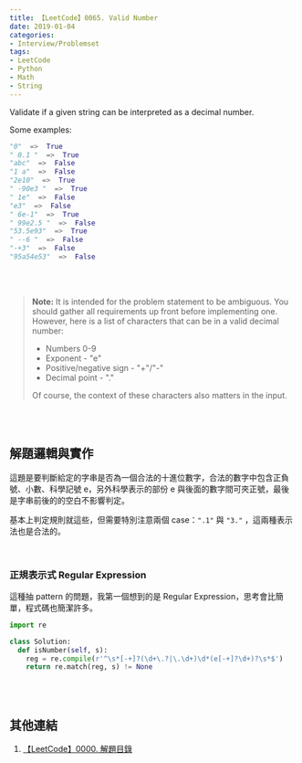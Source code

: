 ```yaml
---
title: 【LeetCode】0065. Valid Number
date: 2019-01-04
categories:
- Interview/Problemset
tags:
- LeetCode
- Python
- Math
- String
--- 
```


Validate if a given string can be interpreted as a decimal number.

<!--more-->
Some examples:  
```python
"0"  =>  True  
" 0.1 "  =>  True  
"abc"  =>  False  
"1 a"  =>  False  
"2e10"  =>  True  
" -90e3 "  =>  True  
" 1e"  =>  False  
"e3"  =>  False  
" 6e-1"  =>  True  
" 99e2.5 "  =>  False  
"53.5e93"  =>  True  
" --6 "  =>  False  
"-+3"  =>  False  
"95a54e53"  =>  False
```

<br></br>
> **Note:**  It is intended for the problem statement to be ambiguous. You should gather all requirements up front before implementing one. However, here is a list of characters that can be in a valid decimal number:
>
> -   Numbers 0-9
> -   Exponent - "e"
> -   Positive/negative sign - "+"/"-"
> -   Decimal point - "."
> 
> Of course, the context of these characters also matters in the input.

<br><br>
## 解題邏輯與實作
這題是要判斷給定的字串是否為一個合法的十進位數字，合法的數字中包含正負號、小數、科學記號 e，另外科學表示的部份 e 與後面的數字間可夾正號，最後是字串前後的的空白不影響判定。

基本上判定規則就這些，但需要特別注意兩個 case：`".1"` 與 `"3."` ，這兩種表示法也是合法的。 

<br>

### 正規表示式 Regular Expression
這種抽 pattern 的問題，我第一個想到的是 Regular Expression，思考會比簡單，程式碼也簡潔許多。

```python
import re

class Solution:
  def isNumber(self, s):
    reg = re.compile(r'^\s*[-+]?(\d+\.?|\.\d+)\d*(e[-+]?\d+)?\s*$')
    return re.match(reg, s) != None
```


<br><br>

## 其他連結
1. [【LeetCode】0000. 解題目錄](/interview/problemset/2018/12/19/LeetCode-0000-Contents/)